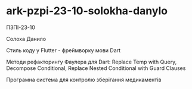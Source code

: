 # ark-pzpi-23-10-solokha-danylo

ПЗПІ-23-10

Солоха Данило

Стиль коду у Flutter - фреймворку мови Dart

Методи рефакторингу Фаулера для Dart: Replace Temp with Query, Decompose Conditional, Replace Nested Conditional with Guard Clauses

Програмна система для контролю зберігання медикаментів
